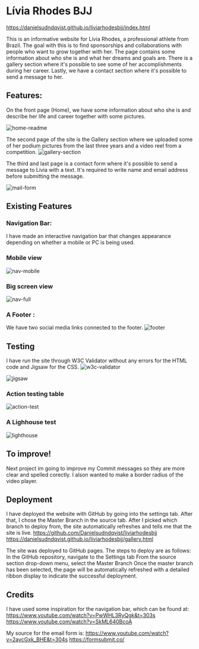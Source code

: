 # Lívia Rhodes BJJ

https://danielsudndqvist.github.io/liviarhodesbjj/index.html


This is an informative website for Lívia Rhodes, a professional athlete from Brazil. The goal with this is to find sponsorships and collaborations with people who want to grow together with her. The page contains some information about who she is and what her dreams and goals are. There is a gallery section where it's possible to see some of her accomplishments during her career. Lastly, we have a contact section where it's possible to send a message to her.




## Features:

On the front page (Home), we have some information about who she is and describe her life and career together with some pictures.

![home-readme](https://github.com/Danielsudndqvist/liviarhodesbjj/assets/163173315/f0b307d3-1675-4fc3-8074-5cab550374cb)


The second page of the site is the Gallery section where we uploaded some of her podium pictures from the last three years and a video reel from a competition.
![gallery-section](https://github.com/Danielsudndqvist/liviarhodesbjj/assets/163173315/d5faf65f-6ce4-41f5-8a0e-6975c9abbdfe)



The third and last page is a contact form where it's possible to send a message to Livia with a text. It's required to write name and email address before submitting the message.

![mail-form](https://github.com/Danielsudndqvist/liviarhodesbjj/assets/163173315/6676848b-2d51-478f-af14-a1bfaa8628e6)



## Existing Features
### Navigation Bar:

I have made an interactive navigation bar that changes appearance depending on whether a mobile or PC is being used.

### Mobile view

![nav-mobile](https://github.com/Danielsudndqvist/liviarhodesbjj/assets/163173315/ae97bb54-6875-4989-b996-8312206fa5b5)


### Big screen view

![nav-full](https://github.com/Danielsudndqvist/liviarhodesbjj/assets/163173315/ebfcb73d-486a-4c52-8425-094250db82fb)

### A Footer : 
We have two social media links connected to the footer.
![footer](https://github.com/Danielsudndqvist/liviarhodesbjj/assets/163173315/6d75a912-e19d-4207-97e4-e5347eeac50d)




## Testing
I have run the site through W3C Validator without any errors for the HTML code and Jigsaw for the CSS.
![w3c-validator](https://github.com/Danielsudndqvist/liviarhodesbjj/assets/163173315/b10e18d5-162b-4842-8c16-da4ab5b80420)


![jigsaw](https://github.com/Danielsudndqvist/liviarhodesbjj/assets/163173315/190d296a-b4e7-4763-bbf0-793932c2b9d3)

### Action testing table
![action-test](https://github.com/Danielsudndqvist/liviarhodesbjj/assets/163173315/a92dcd1e-e2f6-4572-b39c-3252ae39ae0f)

### A Lighhouse test
![lighthouse](https://github.com/Danielsudndqvist/liviarhodesbjj/assets/163173315/6f04e3e7-cf5e-4343-ab4a-f0c4b53629d9)


## To improve!
Next project im going to improve my Commit messages so they are more clear and spelled corectly.
I alson wanted to make a border radius of the video player. 


## Deployment
I have deployed the website with GitHub by going into the settings tab. After that, I chose the Master Branch in the source tab. After I picked which branch to deploy from, 
the site automatically refreshes and tells me that the site is live.
https://github.com/Danielsudndqvist/liviarhodesbjj
https://danielsudndqvist.github.io/liviarhodesbjj/gallery.html



The site was deployed to GitHub pages. The steps to deploy are as follows:
In the GitHub repository, navigate to the Settings tab
From the source section drop-down menu, select the Master Branch
Once the master branch has been selected, the page will be automatically refreshed with a detailed ribbon display to indicate the successful deployment.

## Credits
I have used some inspiration for the navigation bar, which can be found at:
https://www.youtube.com/watch?v=PwWHL3RyQgk&t=303s
https://www.youtube.com/watch?v=SkML640BcoA

My source for the email form is:
https://www.youtube.com/watch?v=2aycGxk_BHE&t=304s
https://formsubmit.co/
